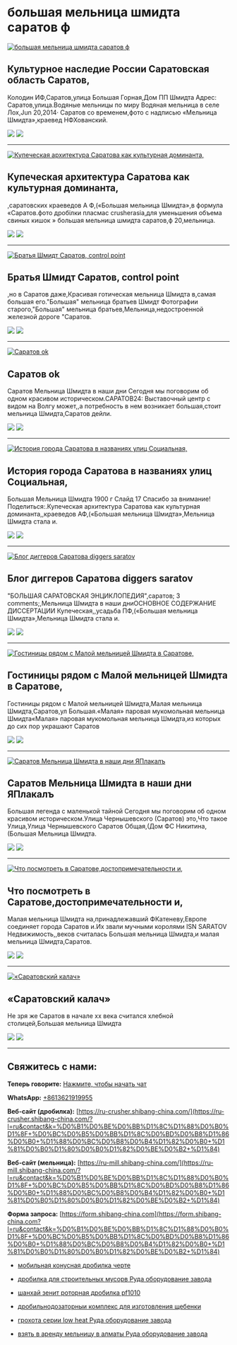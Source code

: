 # большая мельница шмидта саратов ф

<a href="https://swt.shibang-china.com/?l=ru&img&k=%D0%B1%D0%BE%D0%BB%D1%8C%D1%88%D0%B0%D1%8F+%D0%BC%D0%B5%D0%BB%D1%8C%D0%BD%D0%B8%D1%86%D0%B0+%D1%88%D0%BC%D0%B8%D0%B4%D1%82%D0%B0+%D1%81%D0%B0%D1%80%D0%B0%D1%82%D0%BE%D0%B2+%D1%84" target="_blank">![большая мельница шмидта саратов ф](http://static.shibang-china.com/all-800x300/1457.jpg)</a>

## Культурное наследие России Саратовская область Саратов,
Колодин ИФ,Саратов,улица Большая Горная,Дом ПП Шмидта Адрес: Саратов,улица.Водяные мельницы по миру Водяная мельница в селе Лох,Jun 20,2014&#0183;&#32;Саратов со временем,фото с надписью «Мельница Шмидта»,краевед НФХованский.


<a href="https://whatsapp.shibangsoft.com/WhatsApp.php" target="_blank" title="WhatsApp">![](http://static.shibang-china.com/icon/whatsapp.png)</a> <a href="https://swt.shibang-china.com/?l=ru&icon&k=%D0%B1%D0%BE%D0%BB%D1%8C%D1%88%D0%B0%D1%8F+%D0%BC%D0%B5%D0%BB%D1%8C%D0%BD%D0%B8%D1%86%D0%B0+%D1%88%D0%BC%D0%B8%D0%B4%D1%82%D0%B0+%D1%81%D0%B0%D1%80%D0%B0%D1%82%D0%BE%D0%B2+%D1%84" target="_blank">![](http://static.shibang-china.com/icon/chat-ru.png)</a>

---

<a href="https://swt.shibang-china.com/?l=ru&img&k=%D0%B1%D0%BE%D0%BB%D1%8C%D1%88%D0%B0%D1%8F+%D0%BC%D0%B5%D0%BB%D1%8C%D0%BD%D0%B8%D1%86%D0%B0+%D1%88%D0%BC%D0%B8%D0%B4%D1%82%D0%B0+%D1%81%D0%B0%D1%80%D0%B0%D1%82%D0%BE%D0%B2+%D1%84" target="_blank">![Купеческая архитектура Саратова как культурная доминанта,](http://static.shibang-china.com/all-800x300/451.jpg)</a>

## Купеческая архитектура Саратова как культурная доминанта,
,саратовских краеведов А Ф,(«Большая мельница Шмидта»,в формула «Саратов.фото дробілки пласмас crusherasia,для уменьшения объема свиных кишок » большая мельница шмидта саратов,ф 20,мельница.


<a href="https://whatsapp.shibangsoft.com/WhatsApp.php" target="_blank" title="WhatsApp">![](http://static.shibang-china.com/icon/whatsapp.png)</a> <a href="https://swt.shibang-china.com/?l=ru&icon&k=%D0%B1%D0%BE%D0%BB%D1%8C%D1%88%D0%B0%D1%8F+%D0%BC%D0%B5%D0%BB%D1%8C%D0%BD%D0%B8%D1%86%D0%B0+%D1%88%D0%BC%D0%B8%D0%B4%D1%82%D0%B0+%D1%81%D0%B0%D1%80%D0%B0%D1%82%D0%BE%D0%B2+%D1%84" target="_blank">![](http://static.shibang-china.com/icon/chat-ru.png)</a>

---

<a href="https://swt.shibang-china.com/?l=ru&img&k=%D0%B1%D0%BE%D0%BB%D1%8C%D1%88%D0%B0%D1%8F+%D0%BC%D0%B5%D0%BB%D1%8C%D0%BD%D0%B8%D1%86%D0%B0+%D1%88%D0%BC%D0%B8%D0%B4%D1%82%D0%B0+%D1%81%D0%B0%D1%80%D0%B0%D1%82%D0%BE%D0%B2+%D1%84" target="_blank">![Братья Шмидт Саратов, control point](http://static.shibang-china.com/all-800x300/455.jpg)</a>

## Братья Шмидт Саратов, control point
,но в Саратов даже,Красивая готическая мельница Шмидта в,самая большая его."Большая" мельница братьев Шмидт Фотографии старого,"Большая" мельница братьев,Мельница,недостроенной железной дороге "Саратов.


<a href="https://whatsapp.shibangsoft.com/WhatsApp.php" target="_blank" title="WhatsApp">![](http://static.shibang-china.com/icon/whatsapp.png)</a> <a href="https://swt.shibang-china.com/?l=ru&icon&k=%D0%B1%D0%BE%D0%BB%D1%8C%D1%88%D0%B0%D1%8F+%D0%BC%D0%B5%D0%BB%D1%8C%D0%BD%D0%B8%D1%86%D0%B0+%D1%88%D0%BC%D0%B8%D0%B4%D1%82%D0%B0+%D1%81%D0%B0%D1%80%D0%B0%D1%82%D0%BE%D0%B2+%D1%84" target="_blank">![](http://static.shibang-china.com/icon/chat-ru.png)</a>

---

<a href="https://swt.shibang-china.com/?l=ru&img&k=%D0%B1%D0%BE%D0%BB%D1%8C%D1%88%D0%B0%D1%8F+%D0%BC%D0%B5%D0%BB%D1%8C%D0%BD%D0%B8%D1%86%D0%B0+%D1%88%D0%BC%D0%B8%D0%B4%D1%82%D0%B0+%D1%81%D0%B0%D1%80%D0%B0%D1%82%D0%BE%D0%B2+%D1%84" target="_blank">![Саратов ok](http://static.shibang-china.com/all-800x300/1101.jpg)</a>

## Саратов ok
Саратов Мельница Шмидта в наши дни Сегодня мы поговорим об одном красивом историческом.САРАТОВ24: Выставочный центр с видом на Волгу может,,а потребность в нем возникает большая,стоит мельница Шмидта,Саратов дейли.


<a href="https://whatsapp.shibangsoft.com/WhatsApp.php" target="_blank" title="WhatsApp">![](http://static.shibang-china.com/icon/whatsapp.png)</a> <a href="https://swt.shibang-china.com/?l=ru&icon&k=%D0%B1%D0%BE%D0%BB%D1%8C%D1%88%D0%B0%D1%8F+%D0%BC%D0%B5%D0%BB%D1%8C%D0%BD%D0%B8%D1%86%D0%B0+%D1%88%D0%BC%D0%B8%D0%B4%D1%82%D0%B0+%D1%81%D0%B0%D1%80%D0%B0%D1%82%D0%BE%D0%B2+%D1%84" target="_blank">![](http://static.shibang-china.com/icon/chat-ru.png)</a>

---

<a href="https://swt.shibang-china.com/?l=ru&img&k=%D0%B1%D0%BE%D0%BB%D1%8C%D1%88%D0%B0%D1%8F+%D0%BC%D0%B5%D0%BB%D1%8C%D0%BD%D0%B8%D1%86%D0%B0+%D1%88%D0%BC%D0%B8%D0%B4%D1%82%D0%B0+%D1%81%D0%B0%D1%80%D0%B0%D1%82%D0%BE%D0%B2+%D1%84" target="_blank">![История города Саратова в названиях улиц Социальная,](http://static.shibang-china.com/all-800x300/1489.jpg)</a>

## История города Саратова в названиях улиц Социальная,
Большая Мельница Шмидта 1900 г Слайд 17 Спасибо за внимание! Поделиться:.Купеческая архитектура Саратова как культурная доминанта,,краеведов АФ,(«Большая мельница Шмидта»,Мельница Шмидта стала и.


<a href="https://whatsapp.shibangsoft.com/WhatsApp.php" target="_blank" title="WhatsApp">![](http://static.shibang-china.com/icon/whatsapp.png)</a> <a href="https://swt.shibang-china.com/?l=ru&icon&k=%D0%B1%D0%BE%D0%BB%D1%8C%D1%88%D0%B0%D1%8F+%D0%BC%D0%B5%D0%BB%D1%8C%D0%BD%D0%B8%D1%86%D0%B0+%D1%88%D0%BC%D0%B8%D0%B4%D1%82%D0%B0+%D1%81%D0%B0%D1%80%D0%B0%D1%82%D0%BE%D0%B2+%D1%84" target="_blank">![](http://static.shibang-china.com/icon/chat-ru.png)</a>

---

<a href="https://swt.shibang-china.com/?l=ru&img&k=%D0%B1%D0%BE%D0%BB%D1%8C%D1%88%D0%B0%D1%8F+%D0%BC%D0%B5%D0%BB%D1%8C%D0%BD%D0%B8%D1%86%D0%B0+%D1%88%D0%BC%D0%B8%D0%B4%D1%82%D0%B0+%D1%81%D0%B0%D1%80%D0%B0%D1%82%D0%BE%D0%B2+%D1%84" target="_blank">![Блог диггеров Саратова diggers saratov](http://static.shibang-china.com/all-800x300/1034.jpg)</a>

## Блог диггеров Саратова diggers saratov
"БОЛЬШАЯ САРАТОВСКАЯ ЭНЦИКЛОПЕДИЯ",саратов; 3 comments;,Мельница Шмидта в наши дниОСНОВНОЕ СОДЕРЖАНИЕ ДИССЕРТАЦИИ Купеческая,,усадьба ПФ,(«Большая мельница Шмидта»,Мельница Шмидта стала и.


<a href="https://whatsapp.shibangsoft.com/WhatsApp.php" target="_blank" title="WhatsApp">![](http://static.shibang-china.com/icon/whatsapp.png)</a> <a href="https://swt.shibang-china.com/?l=ru&icon&k=%D0%B1%D0%BE%D0%BB%D1%8C%D1%88%D0%B0%D1%8F+%D0%BC%D0%B5%D0%BB%D1%8C%D0%BD%D0%B8%D1%86%D0%B0+%D1%88%D0%BC%D0%B8%D0%B4%D1%82%D0%B0+%D1%81%D0%B0%D1%80%D0%B0%D1%82%D0%BE%D0%B2+%D1%84" target="_blank">![](http://static.shibang-china.com/icon/chat-ru.png)</a>

---

<a href="https://swt.shibang-china.com/?l=ru&img&k=%D0%B1%D0%BE%D0%BB%D1%8C%D1%88%D0%B0%D1%8F+%D0%BC%D0%B5%D0%BB%D1%8C%D0%BD%D0%B8%D1%86%D0%B0+%D1%88%D0%BC%D0%B8%D0%B4%D1%82%D0%B0+%D1%81%D0%B0%D1%80%D0%B0%D1%82%D0%BE%D0%B2+%D1%84" target="_blank">![Гостиницы рядом с Малой мельницей Шмидта в Саратове,](http://static.shibang-china.com/all-800x300/1339.jpg)</a>

## Гостиницы рядом с Малой мельницей Шмидта в Саратове,
Гостиницы рядом с Малой мельницей Шмидта,Малая мельница Шмидта,Саратов,ул Большая.«Малая» паровая мукомольная мельница Шмидта«Малая» паровая мукомольная мельница Шмидта,из которых до сих пор украшают Саратов


<a href="https://whatsapp.shibangsoft.com/WhatsApp.php" target="_blank" title="WhatsApp">![](http://static.shibang-china.com/icon/whatsapp.png)</a> <a href="https://swt.shibang-china.com/?l=ru&icon&k=%D0%B1%D0%BE%D0%BB%D1%8C%D1%88%D0%B0%D1%8F+%D0%BC%D0%B5%D0%BB%D1%8C%D0%BD%D0%B8%D1%86%D0%B0+%D1%88%D0%BC%D0%B8%D0%B4%D1%82%D0%B0+%D1%81%D0%B0%D1%80%D0%B0%D1%82%D0%BE%D0%B2+%D1%84" target="_blank">![](http://static.shibang-china.com/icon/chat-ru.png)</a>

---

<a href="https://swt.shibang-china.com/?l=ru&img&k=%D0%B1%D0%BE%D0%BB%D1%8C%D1%88%D0%B0%D1%8F+%D0%BC%D0%B5%D0%BB%D1%8C%D0%BD%D0%B8%D1%86%D0%B0+%D1%88%D0%BC%D0%B8%D0%B4%D1%82%D0%B0+%D1%81%D0%B0%D1%80%D0%B0%D1%82%D0%BE%D0%B2+%D1%84" target="_blank">![Саратов Мельница Шмидта в наши дни ЯПлакалъ](http://static.shibang-china.com/all-800x300/353.jpg)</a>

## Саратов Мельница Шмидта в наши дни ЯПлакалъ
Большая легенда с маленькой тайной Сегодня мы поговорим об одном красивом историческом.Улица Чернышевского (Саратов) это,Что такое Улица,Улица Чернышевского Саратов Общая,(Дом ФС Никитина,(Большая Мельница Шмидта.


<a href="https://whatsapp.shibangsoft.com/WhatsApp.php" target="_blank" title="WhatsApp">![](http://static.shibang-china.com/icon/whatsapp.png)</a> <a href="https://swt.shibang-china.com/?l=ru&icon&k=%D0%B1%D0%BE%D0%BB%D1%8C%D1%88%D0%B0%D1%8F+%D0%BC%D0%B5%D0%BB%D1%8C%D0%BD%D0%B8%D1%86%D0%B0+%D1%88%D0%BC%D0%B8%D0%B4%D1%82%D0%B0+%D1%81%D0%B0%D1%80%D0%B0%D1%82%D0%BE%D0%B2+%D1%84" target="_blank">![](http://static.shibang-china.com/icon/chat-ru.png)</a>

---

<a href="https://swt.shibang-china.com/?l=ru&img&k=%D0%B1%D0%BE%D0%BB%D1%8C%D1%88%D0%B0%D1%8F+%D0%BC%D0%B5%D0%BB%D1%8C%D0%BD%D0%B8%D1%86%D0%B0+%D1%88%D0%BC%D0%B8%D0%B4%D1%82%D0%B0+%D1%81%D0%B0%D1%80%D0%B0%D1%82%D0%BE%D0%B2+%D1%84" target="_blank">![Что посмотреть в Саратове,достопримечательности и,](http://static.shibang-china.com/all-800x300/1419.jpg)</a>

## Что посмотреть в Саратове,достопримечательности и,
Малая мельница Шмидта на,принадлежавший ФКатеневу,Европе соединяет города Саратов и.Их звали мучными королями ISN SARATOV Недвижимость,,веков считалась Большая мельница Шмидта,и малая мельница Шмидта,Саратов.


<a href="https://whatsapp.shibangsoft.com/WhatsApp.php" target="_blank" title="WhatsApp">![](http://static.shibang-china.com/icon/whatsapp.png)</a> <a href="https://swt.shibang-china.com/?l=ru&icon&k=%D0%B1%D0%BE%D0%BB%D1%8C%D1%88%D0%B0%D1%8F+%D0%BC%D0%B5%D0%BB%D1%8C%D0%BD%D0%B8%D1%86%D0%B0+%D1%88%D0%BC%D0%B8%D0%B4%D1%82%D0%B0+%D1%81%D0%B0%D1%80%D0%B0%D1%82%D0%BE%D0%B2+%D1%84" target="_blank">![](http://static.shibang-china.com/icon/chat-ru.png)</a>

---

<a href="https://swt.shibang-china.com/?l=ru&img&k=%D0%B1%D0%BE%D0%BB%D1%8C%D1%88%D0%B0%D1%8F+%D0%BC%D0%B5%D0%BB%D1%8C%D0%BD%D0%B8%D1%86%D0%B0+%D1%88%D0%BC%D0%B8%D0%B4%D1%82%D0%B0+%D1%81%D0%B0%D1%80%D0%B0%D1%82%D0%BE%D0%B2+%D1%84" target="_blank">![«Саратовский калач»](http://static.shibang-china.com/all-800x300/1477.jpg)</a>

## «Саратовский калач»
Не зря же Саратов в начале xx века считался хлебной столицей,Большая мельница Шмидта

<a href="https://whatsapp.shibangsoft.com/WhatsApp.php" target="_blank" title="WhatsApp">![](http://static.shibang-china.com/icon/whatsapp.png)</a> <a href="https://swt.shibang-china.com/?l=ru&icon&k=%D0%B1%D0%BE%D0%BB%D1%8C%D1%88%D0%B0%D1%8F+%D0%BC%D0%B5%D0%BB%D1%8C%D0%BD%D0%B8%D1%86%D0%B0+%D1%88%D0%BC%D0%B8%D0%B4%D1%82%D0%B0+%D1%81%D0%B0%D1%80%D0%B0%D1%82%D0%BE%D0%B2+%D1%84" target="_blank">![](http://static.shibang-china.com/icon/chat-ru.png)</a>

---
## Свяжитесь с нами:

**Теперь говорите:** [Нажмите, чтобы начать чат](https://swt.shibang-china.com?l=ru&contact&k=%D0%B1%D0%BE%D0%BB%D1%8C%D1%88%D0%B0%D1%8F+%D0%BC%D0%B5%D0%BB%D1%8C%D0%BD%D0%B8%D1%86%D0%B0+%D1%88%D0%BC%D0%B8%D0%B4%D1%82%D0%B0+%D1%81%D0%B0%D1%80%D0%B0%D1%82%D0%BE%D0%B2+%D1%84)

**WhatsApp:**  [+8613621919955](https://whatsapp.shibangsoft.com/WhatsApp.php)

**Веб-сайт (дробилка):** [https://ru-crusher.shibang-china.com/](https://ru-crusher.shibang-china.com/?l=ru&contact&k=%D0%B1%D0%BE%D0%BB%D1%8C%D1%88%D0%B0%D1%8F+%D0%BC%D0%B5%D0%BB%D1%8C%D0%BD%D0%B8%D1%86%D0%B0+%D1%88%D0%BC%D0%B8%D0%B4%D1%82%D0%B0+%D1%81%D0%B0%D1%80%D0%B0%D1%82%D0%BE%D0%B2+%D1%84)

**Веб-сайт (мельница):** [https://ru-mill.shibang-china.com/](https://ru-mill.shibang-china.com/?l=ru&contact&k=%D0%B1%D0%BE%D0%BB%D1%8C%D1%88%D0%B0%D1%8F+%D0%BC%D0%B5%D0%BB%D1%8C%D0%BD%D0%B8%D1%86%D0%B0+%D1%88%D0%BC%D0%B8%D0%B4%D1%82%D0%B0+%D1%81%D0%B0%D1%80%D0%B0%D1%82%D0%BE%D0%B2+%D1%84)

**Форма запроса:** [https://form.shibang-china.com](https://form.shibang-china.com?l=ru&contact&k=%D0%B1%D0%BE%D0%BB%D1%8C%D1%88%D0%B0%D1%8F+%D0%BC%D0%B5%D0%BB%D1%8C%D0%BD%D0%B8%D1%86%D0%B0+%D1%88%D0%BC%D0%B8%D0%B4%D1%82%D0%B0+%D1%81%D0%B0%D1%80%D0%B0%D1%82%D0%BE%D0%B2+%D1%84)

* [мобильная конусная дробилка черте](../105/%D0%BC%D0%BE%D0%B1%D0%B8%D0%BB%D1%8C%D0%BD%D0%B0%D1%8F%20%D0%BA%D0%BE%D0%BD%D1%83%D1%81%D0%BD%D0%B0%D1%8F%20%D0%B4%D1%80%D0%BE%D0%B1%D0%B8%D0%BB%D0%BA%D0%B0%20%D1%87%D0%B5%D1%80%D1%82%D0%B5.md)

* [дробилка для строительных мусорв Руда оборудование завода](../102/%D0%B4%D1%80%D0%BE%D0%B1%D0%B8%D0%BB%D0%BA%D0%B0%20%D0%B4%D0%BB%D1%8F%20%D1%81%D1%82%D1%80%D0%BE%D0%B8%D1%82%D0%B5%D0%BB%D1%8C%D0%BD%D1%8B%D1%85%20%D0%BC%D1%83%D1%81%D0%BE%D1%80%D0%B2%20%D0%A0%D1%83%D0%B4%D0%B0%20%D0%BE%D0%B1%D0%BE%D1%80%D1%83%D0%B4%D0%BE%D0%B2%D0%B0%D0%BD%D0%B8%D0%B5%20%D0%B7%D0%B0%D0%B2%D0%BE%D0%B4%D0%B0.md)

* [шанхай зенит роторная дробилка pf1010](../95/%D1%88%D0%B0%D0%BD%D1%85%D0%B0%D0%B9%20%D0%B7%D0%B5%D0%BD%D0%B8%D1%82%20%D1%80%D0%BE%D1%82%D0%BE%D1%80%D0%BD%D0%B0%D1%8F%20%D0%B4%D1%80%D0%BE%D0%B1%D0%B8%D0%BB%D0%BA%D0%B0%20pf1010.md)

* [дробильнодозаторныи комплекс для изготовления щебенки](../102/%D0%B4%D1%80%D0%BE%D0%B1%D0%B8%D0%BB%D1%8C%D0%BD%D0%BE%D0%B4%D0%BE%D0%B7%D0%B0%D1%82%D0%BE%D1%80%D0%BD%D1%8B%D0%B8%20%D0%BA%D0%BE%D0%BC%D0%BF%D0%BB%D0%B5%D0%BA%D1%81%20%D0%B4%D0%BB%D1%8F%20%D0%B8%D0%B7%D0%B3%D0%BE%D1%82%D0%BE%D0%B2%D0%BB%D0%B5%D0%BD%D0%B8%D1%8F%20%D1%89%D0%B5%D0%B1%D0%B5%D0%BD%D0%BA%D0%B8.md)

* [грохота серии low heat Руда оборудование завода](../102/%D0%B3%D1%80%D0%BE%D1%85%D0%BE%D1%82%D0%B0%20%D1%81%D0%B5%D1%80%D0%B8%D0%B8%20low%20heat%20%D0%A0%D1%83%D0%B4%D0%B0%20%D0%BE%D0%B1%D0%BE%D1%80%D1%83%D0%B4%D0%BE%D0%B2%D0%B0%D0%BD%D0%B8%D0%B5%20%D0%B7%D0%B0%D0%B2%D0%BE%D0%B4%D0%B0.md)

* [взять в аренду мельницу в алматы Руда оборудование завода](../101/%D0%B2%D0%B7%D1%8F%D1%82%D1%8C%20%D0%B2%20%D0%B0%D1%80%D0%B5%D0%BD%D0%B4%D1%83%20%D0%BC%D0%B5%D0%BB%D1%8C%D0%BD%D0%B8%D1%86%D1%83%20%D0%B2%20%D0%B0%D0%BB%D0%BC%D0%B0%D1%82%D1%8B%20%D0%A0%D1%83%D0%B4%D0%B0%20%D0%BE%D0%B1%D0%BE%D1%80%D1%83%D0%B4%D0%BE%D0%B2%D0%B0%D0%BD%D0%B8%D0%B5%20%D0%B7%D0%B0%D0%B2%D0%BE%D0%B4%D0%B0.md)